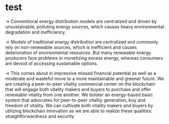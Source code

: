 # test

-> Conventional energy distribution models are centralized and driven by unsustainable, polluting energy sources, which causes heavy environmental degradation and inefficiency.

-> Models of traditional energy distribution are centralized and commonly rely on non-renewable sources, which is inefficient and causes deterioration of environmental resources. But many renewable energy producers face problems in monetizing excess energy, whereas consumers are devoid of accessing  sustainable options. 

-> This comes about in impressive missed financial potential as well as a moderate and wasteful move to a more maintainable and greener future. We are creating a peer-to-peer vitality commercial center on the blockchain that will engage both vitality makers and buyers to purchase and offer renewable vitality from one another. We bolster an energy-based basic system that advocates for peer-to-peer vitality generation, buy and freedom of vitality. We can cultivate both vitality makers and buyers by utilizing blockchain innovation as we are able to realize these qualities: straightforwardness and security
